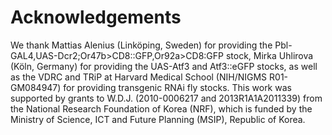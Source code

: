 # Acknowledgements
We thank Mattias Alenius (Linköping, Sweden) for providing the Pbl-GAL4,UAS-Dcr2;Or47b>CD8::GFP,Or92a>CD8:GFP stock, Mirka Uhlirova (Köln, Germany) for providing the UAS-Atf3 and Atf3::eGFP stocks, as well as the VDRC and TRiP at Harvard Medical School (NIH/NIGMS R01-GM084947) for providing transgenic RNAi fly stocks. This work was supported by grants to W.D.J. (2010-0006217 and 2013R1A1A2011339) from the National Research Foundation of Korea (NRF), which is funded by the Ministry of Science, ICT and Future Planning (MSIP), Republic of Korea.